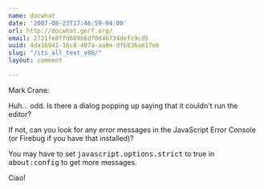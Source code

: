 ```yaml
---
name: docwhat
date: '2007-08-23T17:46:59-04:00'
url: http://docwhat.gerf.org/
email: 2721fe8ffd609b6df0d4b734defc9cd5
uuid: 4da16941-16c8-407a-aa9e-dfb836ae17eb
slug: "/its_all_text_v06/"
layout: comment

---
```


Mark Crane:

Huh... odd.  Is there a dialog popping up saying that it couldn't run the editor?

If not, can you look for any error messages in the JavaScript Error Console (or Firebug if you have that installed)?

You may have to set <tt>javascript.options.strict</tt> to true in <tt>about:config</tt> to get more messages.

Ciao!
